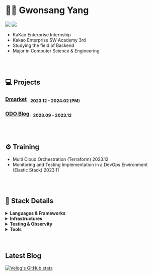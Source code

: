 # 👋🏻 Gwonsang Yang 
<p>
<a href="[https://www.linkedin.com/in/gwonsang-yang-b3743a250/](https://velog.io/@gwon477/posts)" target="_blank"><img src="https://img.shields.io/badge/gwon477-20C997?style=flat-square&logo=velog&logoColor=white"/></a>
  <a href="https://www.linkedin.com/in/%EA%B6%8C%EC%83%81-%EC%96%91-b3743a250/" target="_blank"><img src="https://img.shields.io/badge/GwonsangYang-0A66C2?style=flat-square&logo=Linkedin&logoColor=white"/></a>
</p>

- KaKao Enterprise Internship
- Kakao Enterprise SW Academy 3rd
- Studying the field of Backend
- Major in Computer Science & Engineering

<br>
<br>


## 💻 Projects
<p>
<h3><a href="https://github.com/gwon477/Dmarket"> Dmarket</a> &nbsp; <sub> 2023.12 - 2024.02 (PM) </sub></h3>
<h3> <a href="https://github.com/gwon477/ODO-Blog-Service"> ODO Blog </a> &nbsp; <sub> 2023.09 - 2023.12 </sub> </h3>
</p>

<br>
<br>

## ⚙️ Training
- Multi Cloud Orchestration (Terraform) 2023.12
- Monitoring and Testing Implementation in a DevOps Environment (Elastic Stack) 2023.11

<br>
<br>

## 📝 Stack Details </h2>
  
<details>
<summary> <strong>Languages & Frameworks</strong> </summary>
  
  |Subcategory|Details|Tag|
  |:------|:---|:-----|
  |Programming Languages|Java, Python|![](https://img.shields.io/badge/Java-EC1C24?style=flat&logo=OpenJDK&logoColor=white")<img src="https://img.shields.io/badge/Python-3776AB?style=flat&logo=Python&logoColor=white">|
  |Web Frameworks|Spring Boot, Spring, NestJS|![springboot](https://img.shields.io/badge/SpringBoot-6DB33F?style=flat&logo=Springboot&logoColor=white)![spring](https://img.shields.io/badge/Spring-6DB33F?style=flat&logo=Spring&logoColor=white)![nestjs](https://img.shields.io/badge/NestJs-E0234E?style=flat&logo=NestJS&logoColor=white)|
  |Data Access|JPA, MyBatis, Prisma||
  |etc|JWT, Spring Security, Spring Batch, Spring Cloud||
  
</details>

<details>
<summary> <strong>Infrastructures</strong>  </summary>
  
  |Subcategory|Details|
  |:------|:---|
  |Cloud|AWS, KC|
  |Deploy|GitActions, Jenkins, Docker|
  |DataBase(RDB)|Mysql, MariaDB, Redis|
  |DataBase(Nosql)|MongoDB|
  
</details>
<details>
<summary> <strong>Testing & Observity</strong>  </summary>
  
  |Subcategory|Details|
  |:------|:---|
  |Testing|Junit5, JMeter|
  |Observity|Prometeus, Grafana|
  
</details>
<details>
<summary> <strong>Tools</strong>  </summary>
  
  |Subcategory|Details|
  |:------|:---|
  |Development|Intellij, VScode|
  |Collaboration|Notion, Jira, Figma, Slack, Canva|
  |Version Controll|Github|
  
</details>

<br>
<br>

<h2 align="left"> Latest Blog</h3>
<div align="left">

  [![Velog's GitHub stats](https://velog-readme-stats.vercel.app/api?name=gwon477)](https://github.com/@gwon477/velog-readme-stats)

</div>

